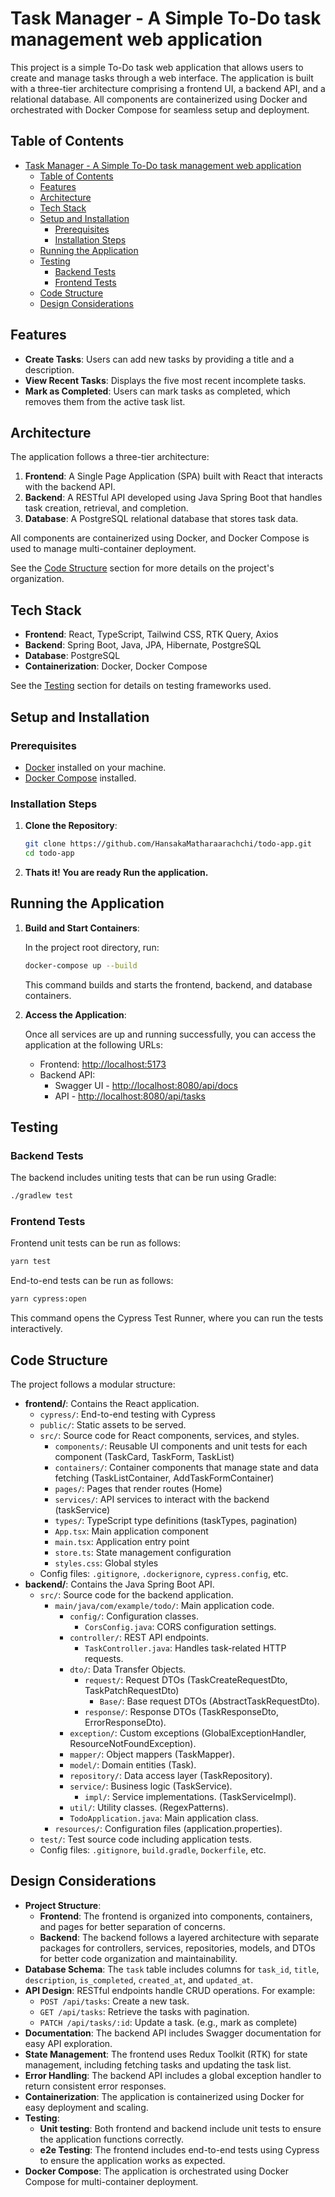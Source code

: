 # Task Manager - A Simple To-Do task management web application

This project is a simple To-Do task web application that allows users to create and manage tasks through a web interface. The application is built with a three-tier architecture comprising a frontend UI, a backend API, and a relational database. All components are containerized using Docker and orchestrated with Docker Compose for seamless setup and deployment.

## Table of Contents

- [Task Manager - A Simple To-Do task management web application](#task-manager---a-simple-to-do-task-management-web-application)
  - [Table of Contents](#table-of-contents)
  - [Features](#features)
  - [Architecture](#architecture)
  - [Tech Stack](#tech-stack)
  - [Setup and Installation](#setup-and-installation)
    - [Prerequisites](#prerequisites)
    - [Installation Steps](#installation-steps)
  - [Running the Application](#running-the-application)
  - [Testing](#testing)
    - [Backend Tests](#backend-tests)
    - [Frontend Tests](#frontend-tests)
  - [Code Structure](#code-structure)
  - [Design Considerations](#design-considerations)

## Features

- **Create Tasks**: Users can add new tasks by providing a title and a description.
- **View Recent Tasks**: Displays the five most recent incomplete tasks.
- **Mark as Completed**: Users can mark tasks as completed, which removes them from the active task list.

## Architecture

The application follows a three-tier architecture:

1. **Frontend**: A Single Page Application (SPA) built with React that interacts with the backend API.
2. **Backend**: A RESTful API developed using Java Spring Boot that handles task creation, retrieval, and completion.
3. **Database**: A PostgreSQL relational database that stores task data.

All components are containerized using Docker, and Docker Compose is used to manage multi-container deployment.

See the [Code Structure](#code-structure) section for more details on the project's organization.

## Tech Stack

- **Frontend**: React, TypeScript, Tailwind CSS, RTK Query, Axios
- **Backend**: Spring Boot, Java, JPA, Hibernate, PostgreSQL
- **Database**: PostgreSQL
- **Containerization**: Docker, Docker Compose

See the [Testing](#testing) section for details on testing frameworks used.

## Setup and Installation

### Prerequisites

- [Docker](https://www.docker.com/get-started) installed on your machine.
- [Docker Compose](https://docs.docker.com/compose/install/) installed.

### Installation Steps

1. **Clone the Repository**:

   ```bash
   git clone https://github.com/HansakaMatharaarachchi/todo-app.git
   cd todo-app
   ```

2. **Thats it! You are ready Run the application.**

## Running the Application

1. **Build and Start Containers**:

   In the project root directory, run:

   ```bash
   docker-compose up --build
   ```

   This command builds and starts the frontend, backend, and database containers.

2. **Access the Application**:

   Once all services are up and running successfully, you can access the application at the following URLs:

   - Frontend: [http://localhost:5173](http://localhost:5173)
   - Backend API:
     - Swagger UI - [http://localhost:8080/api/docs](http://localhost:8080/api/docs)
     - API - [http://localhost:8080/api/tasks](http://localhost:8080/api/tasks)

## Testing

### Backend Tests

The backend includes uniting tests that can be run using Gradle:

```bash
./gradlew test
```

### Frontend Tests

Frontend unit tests can be run as follows:

```bash
yarn test
```

End-to-end tests can be run as follows:

```bash
yarn cypress:open
```

This command opens the Cypress Test Runner, where you can run the tests interactively.

## Code Structure

The project follows a modular structure:

- **frontend/**: Contains the React application.
  - `cypress/`: End-to-end testing with Cypress
  - `public/`: Static assets to be served.
  - `src/`: Source code for React components, services, and styles.
    - `components/`: Reusable UI components and unit tests for each component (TaskCard, TaskForm, TaskList)
    - `containers/`: Container components that manage state and data fetching (TaskListContainer, AddTaskFormContainer)
    - `pages/`: Pages that render routes (Home)
    - `services/`: API services to interact with the backend (taskService)
    - `types/`: TypeScript type definitions (taskTypes, pagination)
    - `App.tsx`: Main application component
    - `main.tsx`: Application entry point
    - `store.ts`: State management configuration
    - `styles.css`: Global styles
  - Config files: `.gitignore`, `.dockerignore`, `cypress.config`, etc.
- **backend/**: Contains the Java Spring Boot API.
  - `src/`: Source code for the backend application.
    - `main/java/com/example/todo/`: Main application code.
      - `config/`: Configuration classes.
        - `CorsConfig.java`: CORS configuration settings.
      - `controller/`: REST API endpoints.
        - `TaskController.java`: Handles task-related HTTP requests.
      - `dto/`: Data Transfer Objects.
        - `request/`: Request DTOs (TaskCreateRequestDto, TaskPatchRequestDto)
          - `Base/`: Base request DTOs (AbstractTaskRequestDto).
        - `response/`: Response DTOs (TaskResponseDto, ErrorResponseDto).
      - `exception/`: Custom exceptions (GlobalExceptionHandler, ResourceNotFoundException).
      - `mapper/`: Object mappers (TaskMapper).
      - `model/`: Domain entities (Task).
      - `repository/`: Data access layer (TaskRepository).
      - `service/`: Business logic (TaskService).
        - `impl/`: Service implementations. (TaskServiceImpl).
      - `util/`: Utility classes. (RegexPatterns).
      - `TodoApplication.java`: Main application class.
    - `resources/`: Configuration files (application.properties).
  - `test/`: Test source code including application tests.
  - Config files: `.gitignore`, `build.gradle`, `Dockerfile`, etc.

## Design Considerations

- **Project Structure**:
  - **Frontend**: The frontend is organized into components, containers, and pages for better separation of concerns.
  - **Backend**: The backend follows a layered architecture with separate packages for controllers, services, repositories, models, and DTOs for better code organization and maintainability.
- **Database Schema**: The `task` table includes columns for `task_id`, `title`, `description`, `is_completed`, `created_at`, and `updated_at`.
- **API Design**: RESTful endpoints handle CRUD operations. For example:
  - `POST /api/tasks`: Create a new task.
  - `GET /api/tasks`: Retrieve the tasks with pagination.
  - `PATCH /api/tasks/:id`: Update a task. (e.g., mark as complete)
- **Documentation**: The backend API includes Swagger documentation for easy API exploration.
- **State Management**: The frontend uses Redux Toolkit (RTK) for state management, including fetching tasks and updating the task list.
- **Error Handling**: The backend API includes a global exception handler to return consistent error responses.
- **Containerization**: The application is containerized using Docker for easy deployment and scaling.
- **Testing**:
  - **Unit testing**: Both frontend and backend include unit tests to ensure the application functions correctly.
  - **e2e Testing**: The frontend includes end-to-end tests using Cypress to ensure the application works as expected.
- **Docker Compose**: The application is orchestrated using Docker Compose for multi-container deployment.
